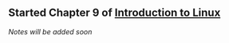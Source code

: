 ## Started Chapter 9 of [Introduction to Linux](https://www.edx.org/course/introduction-to-linux)

_Notes will be added soon_
